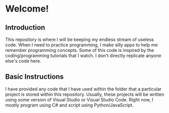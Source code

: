 # Welcome!
## Introduction
This repository is where I will be keeping my endless stream of useless code. When I need to practice programming, I make silly apps to help me remember programming concepts. Some of this code is inspired by the coding/programming tutorials that I watch. I don't directly replicate anyone else's code here.

## Basic Instructions
I have provided any code that I have used within the folder that a particular project is stored within this repository. Usually, these projects will be written using some version of Visual Studio or Visual Studio Code. Right now, I mostly program using C# and script using Python/JavaScript.
